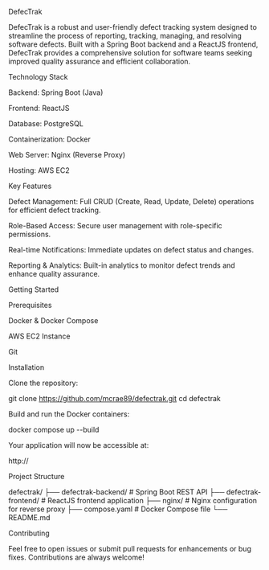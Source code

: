DefecTrak

DefecTrak is a robust and user-friendly defect tracking system designed to streamline the process of reporting, tracking, managing, and resolving software defects. Built with a Spring Boot backend and a ReactJS frontend, DefecTrak provides a comprehensive solution for software teams seeking improved quality assurance and efficient collaboration.

Technology Stack

Backend: Spring Boot (Java)

Frontend: ReactJS

Database: PostgreSQL

Containerization: Docker

Web Server: Nginx (Reverse Proxy)

Hosting: AWS EC2

Key Features

Defect Management: Full CRUD (Create, Read, Update, Delete) operations for efficient defect tracking.

Role-Based Access: Secure user management with role-specific permissions.

Real-time Notifications: Immediate updates on defect status and changes.

Reporting & Analytics: Built-in analytics to monitor defect trends and enhance quality assurance.

Getting Started

Prerequisites

Docker & Docker Compose

AWS EC2 Instance

Git

Installation

Clone the repository:

git clone https://github.com/mcrae89/defectrak.git
cd defectrak

Build and run the Docker containers:

docker compose up --build

Your application will now be accessible at:

http://<your-ec2-instance-ip>

Project Structure

defectrak/
├── defectrak-backend/       # Spring Boot REST API
├── defectrak-frontend/      # ReactJS frontend application
├── nginx/                   # Nginx configuration for reverse proxy
├── compose.yaml             # Docker Compose file
└── README.md

Contributing

Feel free to open issues or submit pull requests for enhancements or bug fixes. Contributions are always welcome!
